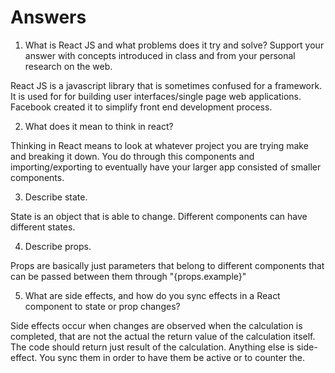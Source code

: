 # Answers

1. What is React JS and what problems does it try and solve? Support your answer with concepts introduced in class and from your personal research on the web.

React JS is a javascript library that is sometimes confused for a framework. It is used for for building user interfaces/single page web applications. Facebook created it to simplify front end development process.

2. What does it mean to think in react?

Thinking in React means to look at whatever project you are trying make and breaking it down. You do through this components and importing/exporting to eventually have your larger app consisted of smaller components.

3. Describe state.

State is an object that is able to change. Different components can have different states. 

4. Describe props.

Props are basically just parameters that belong to different components that can be passed between them through "{props.example}"

5. What are side effects, and how do you sync effects in a React component to state or prop changes?

Side effects occur when changes are observed when the calculation is completed, that are not the actual the return value of the calculation itself. The code should return just result of the calculation. Anything else is side-effect. You sync them in order to have them be active or to counter the.
